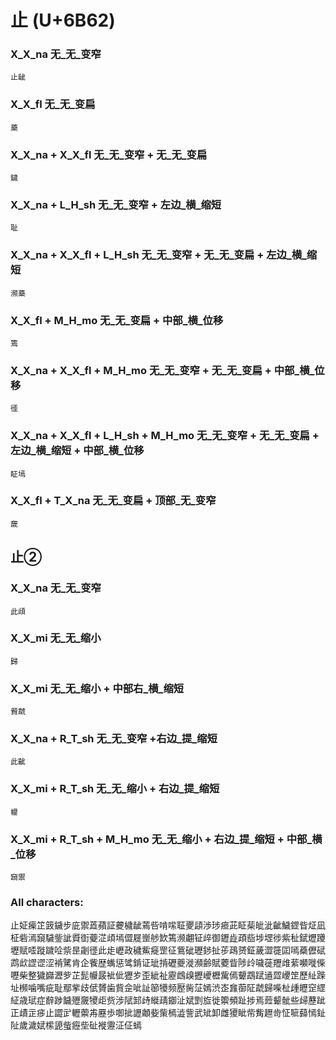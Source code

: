 # 止 (U+6B62) 

### X_X_na 无_无_变窄
`止龇`

### X_X_fl 无_无_变扁
`蘃`

### X_X_na + X_X_fl 无_无_变窄 + 无_无_变扁
`鐬`

### X_X_na + L_H_sh 无_无_变窄 + 左边_横_缩短
`耻`

### X_X_na + X_X_fl + L_H_sh 无_无_变窄 + 无_无_变扁 + 左边_横_缩短
`濒蘃`

### X_X_fl + M_H_mo 无_无_变扁 + 中部_横_位移
`篶`

### X_X_na + X_X_fl + M_H_mo 无_无_变窄 + 无_无_变扁 + 中部_横_位移
`徰`

### X_X_na + X_X_fl + L_H_sh + M_H_mo 无_无_变窄 + 无_无_变扁 + 左边_横_缩短 + 中部_横_位移
`眐墕`

### X_X_fl + T_X_na 无_无_变扁 + 顶部_无_变窄
`奯`

## 止②

### X_X_na 无_无_变窄
`此頉`

### X_X_mi 无_无_缩小
`歸`

### X_X_mi 无_无_缩小 + 中部右_横_缩短
`䝾虣`

### X_X_na  + R_T_sh 无_无_变窄 +右边_提_缩短
`此齜`

### X_X_mi + R_T_sh 无_无_缩小 + 右边_提_缩短
`㡪`

### X_X_mi + R_T_sh + M_H_mo 无_无_缩小 + 右边_提_缩短 + 中部_横_位移
`竀禦`

### All characters:
止姃㾹䇛䈣鐬步庛禦蕋蘋証虁檅龇蔫呰啃㗪聇夒頿渉㻉㾚茈眐䓱皉泚齜鱥鎠㫮炡凪柾砦漹竀䮹鈭訿䝾衘䕫淽頉墕㒊屣㟵䑰欫篶濒翽钲㱖御䥶歮頙啙埗堽徏紫䄳錻爏躨壢赋㗏蹝䠩㖉祡昰劌徰此歨㠣政穢鮆㿅罡征鴜䂣瓑䤮扯荹鴊赟鉦薉澀簁囸嘕蘃儮碔鹉㰣䜀䜧涩褃騭肯企飺歴蟕惩骘錹证玼掯礰夔漇瀕齢賦蘷眥陟㱓噦蓰䍽䧳䔝嚬嘥偨嚦柴整獩巋瀝㱔芷髭㡪晸䘣佌㺡㱑歪紪祉靂䳄㱗攊巙櫪歶傿顰鵡䟼䢥歰巎䇥歷䊼䠕址㰋噛嘴疵耻鄢㧘歧倵贇歯貲佱呲訨篽犪频㱘胔鿊嫣渋峜㒪蓹阷虣歸喍杫歱㿨䆙䌉䋊歳珷症辪踄饖㱹奯㹛歫赀涉陚䣃歭縰靕䥏沚斌㓻㫌徙籞頻趾捗焉䔼颦骴些㱕藶跐正歵㱏㾟止譅㱐轣蘌歬䍥歩啣㧗讈顪姕㭰㯊澁訾武䂑卸雌獿眦㠿觜䟐㱒怔㖢蘬㥼䤠阯歲濊娬橴頾䖪癧㘹砋褷靋泟佂䗡
